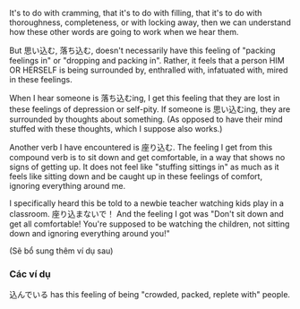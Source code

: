 It's to do with cramming, that it's to do with filling, that it's to do with thoroughness, completeness, or with locking away, then we can understand how these other words are going to work when we hear them.

But 思い込む, 落ち込む, doesn't necessarily have this feeling of "packing feelings in" or "dropping and packing in". Rather, it feels that a person HIM OR HERSELF is being surrounded by, enthralled with, infatuated with, mired in these feelings.

When I hear someone is 落ち込むing, I get this feeling that they are lost in these feelings of depression or self-pity. If someone is 思い込むing, they are surrounded by thoughts about something. (As opposed to have their mind stuffed with these thoughts, which I suppose also works.)

Another verb I have encountered is 座り込む. The feeling I get from this compound verb is to sit down and get comfortable, in a way that shows no signs of getting up. It does not feel like "stuffing sittings in" as much as it feels like sitting down and be caught up in these feelings of comfort, ignoring everything around me.

I specifically heard this be told to a newbie teacher watching kids play in a classroom. 座り込まないで！ And the feeling I got was "Don't sit down and get all comfortable! You're supposed to be watching the children, not sitting down and ignoring everything around you!"

(Sẽ bổ sung thêm ví dụ sau)

### Các ví dụ
込んでいる has this feeling of being "crowded, packed, replete with" people.